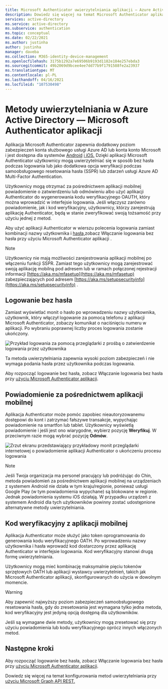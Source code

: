 ```yaml
---
title: Microsoft Authenticator uwierzytelniania aplikacji — Azure Active Directory
description: Dowiedz się więcej na temat Microsoft Authenticator aplikacji Azure Active Directory w celu ulepszania i zabezpieczania zdarzeń logowania
services: active-directory
ms.service: active-directory
ms.subservice: authentication
ms.topic: conceptual
ms.date: 02/22/2021
ms.author: justinha
author: justinha
manager: daveba
ms.collection: M365-identity-device-management
ms.openlocfilehash: 3175b1292a7e69506b9193d1182e184e257ebda3
ms.sourcegitcommit: 49b2069d9bcee4ee7dd77b9f1791588fe2a23937
ms.translationtype: MT
ms.contentlocale: pl-PL
ms.lasthandoff: 04/16/2021
ms.locfileid: "107530498"
---
```

# <a name="authentication-methods-in-azure-active-directory---microsoft-authenticator-app"></a>Metody uwierzytelniania w Azure Active Directory — Microsoft Authenticator aplikacji

Aplikacja Microsoft Authenticator zapewnia dodatkowy poziom zabezpieczeń konta służbowego usługi Azure AD lub konta konto Microsoft i jest dostępna dla systemów [Android](https://go.microsoft.com/fwlink/?linkid=866594) [i iOS.](https://go.microsoft.com/fwlink/?linkid=866594) Dzięki aplikacji Microsoft Authenticator użytkownicy mogą uwierzytelniać się w sposób bez hasła podczas logowania lub jako dodatkowa opcja weryfikacji podczas samoobsługowego resetowania hasła (SSPR) lub zdarzeń usługi Azure AD Multi-Factor Authentication.

Użytkownicy mogą otrzymać za pośrednictwem aplikacji mobilnej powiadomienie o zatwierdzeniu lub odmówieniu albo użyć aplikacji Authenticator do wygenerowania kodu weryfikacyjnego OAUTH, który można wprowadzić w interfejsie logowania. Jeśli włączysz zarówno powiadomienie, jak i kod weryfikacyjny, użytkownicy, którzy zarejestrują aplikację Authenticator, będą w stanie zweryfikować swoją tożsamość przy użyciu jednej z metod.

Aby użyć aplikacji Authenticator w wierszu polecenia logowania zamiast kombinacji nazwy użytkownika i [hasła,](howto-authentication-passwordless-phone.md)zobacz Włączanie logowania bez hasła przy użyciu Microsoft Authenticator aplikacji .

> [!NOTE]
> Użytkownicy nie mają możliwości zarejestrowania aplikacji mobilnej po włączeniu funkcji SSPR. Zamiast tego użytkownicy mogą zarejestrować swoją aplikację mobilną pod adresem lub w ramach połączonej rejestracji informacji [https://aka.ms/mfasetup](https://aka.ms/mfasetup) zabezpieczających pod adresem [https://aka.ms/setupsecurityinfo](https://aka.ms/setupsecurityinfo) .

## <a name="passwordless-sign-in"></a>Logowanie bez hasła

Zamiast wyświetlać monit o hasło po wprowadzeniu nazwy użytkownika, użytkownik, który włączył logowanie za pomocą telefonu z aplikacji Microsoft Authenticator, zobaczy komunikat o naciśnięciu numeru w aplikacji. Po wybraniu poprawnej liczby proces logowania zostanie ukończony.

![Przykład logowania za pomocą przeglądarki z prośbą o zatwierdzenie logowania przez użytkownika](./media/howto-authentication-passwordless-phone/phone-sign-in-microsoft-authenticator-app.png)

Ta metoda uwierzytelniania zapewnia wysoki poziom zabezpieczeń i nie wymaga podania hasła przez użytkownika podczas logowania. 

Aby rozpocząć logowanie bez hasła, zobacz Włączanie logowania bez hasła przy [użyciu Microsoft Authenticator aplikacji](howto-authentication-passwordless-phone.md).

## <a name="notification-through-mobile-app"></a>Powiadomienie za pośrednictwem aplikacji mobilnej

Aplikacja Authenticator może pomóc zapobiec nieautoryzowanemu dostępowi do kont i zatrzymać fałszywe transakcje, wypychając powiadomienie na smartfon lub tablet. Użytkownicy wyświetlą powiadomienie i jeśli jest ono wiarygodne, wybierz pozycję **Weryfikuj**. W przeciwnym razie mogą wybrać pozycję **Odmów**.

![Zrzut ekranu przedstawiający przykładowy monit przeglądarki internetowej o powiadomienie aplikacji Authenticator o ukończeniu procesu logowania](media/tutorial-enable-azure-mfa/azure-multi-factor-authentication-browser-prompt.png)

> [!NOTE]
> Jeśli Twoja organizacja ma personel pracujący lub  podróżując do Chin, metoda powiadomień za pośrednictwem aplikacji mobilnej na urządzeniach z systemem Android nie działa w tym kraju/regionie, ponieważ usługi Google Play (w tym powiadomienia wypychane) są blokowane w regionie. Jednak powiadomienia systemu iOS działają. W przypadku urządzeń z systemem Android dla tych użytkowników powinny zostać udostępnione alternatywne metody uwierzytelniania.

## <a name="verification-code-from-mobile-app"></a>Kod weryfikacyjny z aplikacji mobilnej

Aplikacja Authenticator może służyć jako token oprogramowania do generowania kodu weryfikacyjnego OATH. Po wprowadzeniu nazwy użytkownika i hasła wprowadź kod dostarczony przez aplikację Authenticator w interfejsie logowania. Kod weryfikacyjny stanowi drugą formę uwierzytelniania.

Użytkownicy mogą mieć kombinację maksymalnie pięciu tokenów sprzętowych OATH lub aplikacji wystawcy uwierzytelnień, takich jak Microsoft Authenticator aplikacji, skonfigurowanych do użycia w dowolnym momencie.

> [!WARNING]
> Aby zapewnić najwyższy poziom zabezpieczeń samoobsługowego resetowania hasła, gdy do zresetowania jest wymagana tylko jedna metoda, kod weryfikacyjny jest jedyną opcją dostępną dla użytkowników.
>
> Jeśli są wymagane dwie metody, użytkownicy mogą zresetować się przy użyciu powiadomienia lub kodu weryfikacyjnego oprócz innych włączonych metod.

## <a name="next-steps"></a>Następne kroki

Aby rozpocząć logowanie bez hasła, zobacz Włączanie logowania bez hasła przy [użyciu Microsoft Authenticator aplikacji](howto-authentication-passwordless-phone.md).

Dowiedz się więcej na temat konfigurowania metod uwierzytelniania przy [użyciu Microsoft Graph API REST.](/graph/api/resources/authenticationmethods-overview)
